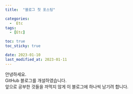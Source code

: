 ```yaml
---
title:  "블로그 첫 포스팅" 

categories:
  -  Etc
tags:
  - [Etc]

toc: true
toc_sticky: true

date: 2023-01-10
last_modified_at: 2023-01-11
---
```


안녕하세요.  
GitHub 블로그를 개설하였습니다.  
앞으로 공부한 것들을 까먹지 않게 이 블로그에 하나씩 남기려 합니다.